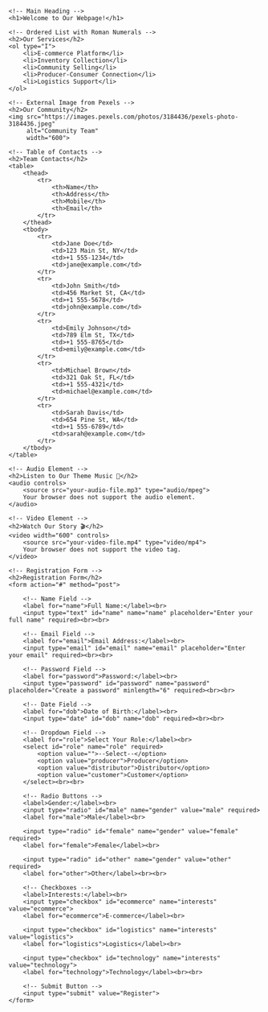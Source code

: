 <!DOCTYPE html>
<html lang="en">
<head>
    <meta charset="UTF-8">
    <meta name="viewport" content="width=device-width, initial-scale=1.0">
    <title>Registration and Contacts Page with Multimedia</title>
    <style>
        body {
            font-family: Arial, sans-serif;
            margin: 20px;
        }
        table, th, td {
            border: 1px solid black;
            border-collapse: collapse;
            padding: 8px;
        }
        h1, h2 {
            color: #4CAF50;
        }
    </style>
</head>

<body>

    <!-- Main Heading -->
    <h1>Welcome to Our Webpage!</h1>

    <!-- Ordered List with Roman Numerals -->
    <h2>Our Services</h2>
    <ol type="I">
        <li>E-commerce Platform</li>
        <li>Inventory Collection</li>
        <li>Community Selling</li>
        <li>Producer-Consumer Connection</li>
        <li>Logistics Support</li>
    </ol>

    <!-- External Image from Pexels -->
    <h2>Our Community</h2>
    <img src="https://images.pexels.com/photos/3184436/pexels-photo-3184436.jpeg" 
         alt="Community Team" 
         width="600">

    <!-- Table of Contacts -->
    <h2>Team Contacts</h2>
    <table>
        <thead>
            <tr>
                <th>Name</th>
                <th>Address</th>
                <th>Mobile</th>
                <th>Email</th>
            </tr>
        </thead>
        <tbody>
            <tr>
                <td>Jane Doe</td>
                <td>123 Main St, NY</td>
                <td>+1 555-1234</td>
                <td>jane@example.com</td>
            </tr>
            <tr>
                <td>John Smith</td>
                <td>456 Market St, CA</td>
                <td>+1 555-5678</td>
                <td>john@example.com</td>
            </tr>
            <tr>
                <td>Emily Johnson</td>
                <td>789 Elm St, TX</td>
                <td>+1 555-8765</td>
                <td>emily@example.com</td>
            </tr>
            <tr>
                <td>Michael Brown</td>
                <td>321 Oak St, FL</td>
                <td>+1 555-4321</td>
                <td>michael@example.com</td>
            </tr>
            <tr>
                <td>Sarah Davis</td>
                <td>654 Pine St, WA</td>
                <td>+1 555-6789</td>
                <td>sarah@example.com</td>
            </tr>
        </tbody>
    </table>

    <!-- Audio Element -->
    <h2>Listen to Our Theme Music 🎵</h2>
    <audio controls>
        <source src="your-audio-file.mp3" type="audio/mpeg">
        Your browser does not support the audio element.
    </audio>

    <!-- Video Element -->
    <h2>Watch Our Story 🎬</h2>
    <video width="600" controls>
        <source src="your-video-file.mp4" type="video/mp4">
        Your browser does not support the video tag.
    </video>

    <!-- Registration Form -->
    <h2>Registration Form</h2>
    <form action="#" method="post">

        <!-- Name Field -->
        <label for="name">Full Name:</label><br>
        <input type="text" id="name" name="name" placeholder="Enter your full name" required><br><br>

        <!-- Email Field -->
        <label for="email">Email Address:</label><br>
        <input type="email" id="email" name="email" placeholder="Enter your email" required><br><br>

        <!-- Password Field -->
        <label for="password">Password:</label><br>
        <input type="password" id="password" name="password" placeholder="Create a password" minlength="6" required><br><br>

        <!-- Date Field -->
        <label for="dob">Date of Birth:</label><br>
        <input type="date" id="dob" name="dob" required><br><br>

        <!-- Dropdown Field -->
        <label for="role">Select Your Role:</label><br>
        <select id="role" name="role" required>
            <option value="">--Select--</option>
            <option value="producer">Producer</option>
            <option value="distributor">Distributor</option>
            <option value="customer">Customer</option>
        </select><br><br>

        <!-- Radio Buttons -->
        <label>Gender:</label><br>
        <input type="radio" id="male" name="gender" value="male" required>
        <label for="male">Male</label><br>

        <input type="radio" id="female" name="gender" value="female" required>
        <label for="female">Female</label><br>

        <input type="radio" id="other" name="gender" value="other" required>
        <label for="other">Other</label><br><br>

        <!-- Checkboxes -->
        <label>Interests:</label><br>
        <input type="checkbox" id="ecommerce" name="interests" value="ecommerce">
        <label for="ecommerce">E-commerce</label><br>

        <input type="checkbox" id="logistics" name="interests" value="logistics">
        <label for="logistics">Logistics</label><br>

        <input type="checkbox" id="technology" name="interests" value="technology">
        <label for="technology">Technology</label><br><br>

        <!-- Submit Button -->
        <input type="submit" value="Register">
    </form>

</body>
</html>

